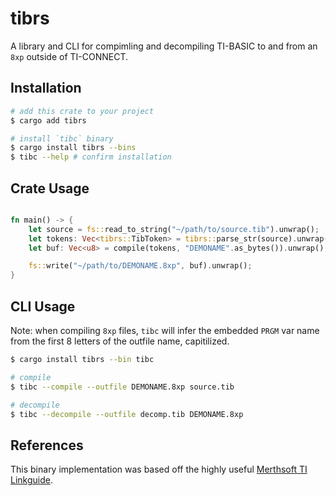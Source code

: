 # tibrs

A library and CLI for compimling and decompiling TI-BASIC to and from an `8xp` outside of TI-CONNECT.

## Installation
```sh
# add this crate to your project
$ cargo add tibrs

# install `tibc` binary
$ cargo install tibrs --bins
$ tibc --help # confirm installation
```

## Crate Usage

```rust

fn main() -> {
    let source = fs::read_to_string("~/path/to/source.tib").unwrap();
    let tokens: Vec<tibrs::TibToken> = tibrs::parse_str(source).unwrap();
    let buf: Vec<u8> = compile(tokens, "DEMONAME".as_bytes()).unwrap();

    fs::write("~/path/to/DEMONAME.8xp", buf).unwrap();
}

```

## CLI Usage

Note: when compiling `8xp` files, `tibc` will infer the embedded `PRGM` var name from the first 8 letters of the outfile name, capitilized.

```sh
$ cargo install tibrs --bin tibc

# compile
$ tibc --compile --outfile DEMONAME.8xp source.tib

# decompile
$ tibc --decompile --outfile decomp.tib DEMONAME.8xp
```

## References

This binary implementation was based off the highly useful [Merthsoft TI Linkguide](https://merthsoft.com/linkguide/ti83+/fformat.html).